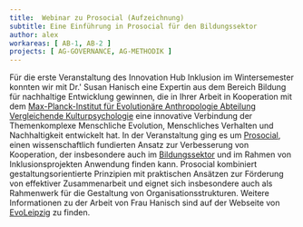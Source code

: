 ```yaml
---
title:  Webinar zu Prosocial (Aufzeichnung)
subtitle: Eine Einführung in Prosocial für den Bildungssektor
author: alex
workareas: [ AB-1, AB-2 ]
projects: [ AG-GOVERNANCE, AG-METHODIK ]
---
```


Für die erste Veranstaltung des Innovation Hub Inklusion im Wintersemester konnten wir mit Dr.' Susan Hanisch eine Expertin aus dem Bereich Bildung für nachhaltige Entwicklung gewinnen, die in Ihrer Arbeit in Kooperation mit dem [Max-Planck-Institut für Evolutionäre Anthropologie Abteilung Vergleichende Kulturpsychologie](https://www.eva.mpg.de/de/vergleichende-kulturpsychologie/bildung) eine innovative Verbindung der Themenkomplexe Menschliche Evolution, Menschliches Verhalten und Nachhaltigkeit entwickelt hat. In der Veranstaltung ging es um [Prosocial](https://www.prosocial.world/), einen wissenschaftlich fundierten Ansatz zur Verbesserung von Kooperation, der insbesondere auch im [Bildungssektor](https://www.prosocialschools.org/) und im Rahmen von Inklusionsprojekten Anwendung finden kann. Prosocial kombiniert gestaltungsorientierte Prinzipien mit praktischen Ansätzen zur Förderung von effektiver Zusammenarbeit und eignet sich insbesondere auch als Rahmenwerk für die Gestaltung von Organisationsstrukturen. Weitere Informationen zu der Arbeit von Frau Hanisch sind auf der Webseite von [EvoLeipzig](https://sites.google.com/view/evoleipzig/home) zu finden. 

